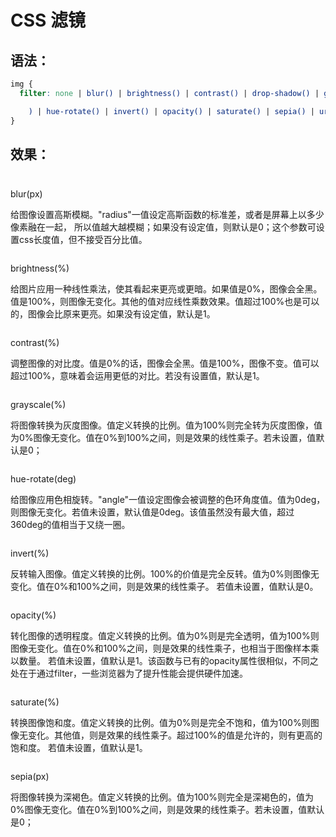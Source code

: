 # CSS 滤镜

## 语法：

```css
img {
  filter: none | blur() | brightness() | contrast() | drop-shadow() | grayscale(

    ) | hue-rotate() | invert() | opacity() | saturate() | sepia() | url();
}
```

## 效果：

<div class="flex-space-between filter">
    <div class="filter-item filter-item-even">
        <p class="filter-item-title">blur(px)</p>
        <p class="filter-item-dec">
            给图像设置高斯模糊。"radius"一值设定高斯函数的标准差，或者是屏幕上以多少像素融在一起，
            所以值越大越模糊；如果没有设定值，则默认是0；这个参数可设置css长度值，但不接受百分比值。
        </p>
        <img
            class="filter-item-img"
            :src="withBase('/images/basic/filter.jpg')"
            :style="{ filter: `blur(${value1}px)` }"
        />
        <el-slider v-model="value1" class="filter-item-slider" show-input></el-slider>
    </div>
    <div class="filter-item">
        <p class="filter-item-title">brightness(%)</p>
        <p class="filter-item-dec">
            给图片应用一种线性乘法，使其看起来更亮或更暗。如果值是0%，图像会全黑。值是100%，则图像无变化。其他的值对应线性乘数效果。值超过100%也是可以的，图像会比原来更亮。如果没有设定值，默认是1。
        </p>
        <img
            class="filter-item-img"
            :src="withBase('/images/basic/filter.jpg')"
            :style="{ filter: `brightness(${value2}%)` }"
        />
        <el-slider v-model="value2" class="filter-item-slider" show-input :max="300"></el-slider>
    </div>
    <div class="filter-item">
        <p class="filter-item-title">contrast(%)</p>
        <p class="filter-item-dec">
            调整图像的对比度。值是0%的话，图像会全黑。值是100%，图像不变。值可以超过100%，意味着会运用更低的对比。若没有设置值，默认是1。
        </p>
        <img
            class="filter-item-img"
            :src="withBase('/images/basic/filter.jpg')"
            :style="{ filter: `contrast(${value3}%)` }"
        />
        <el-slider v-model="value3" class="filter-item-slider" show-input :max="300"></el-slider>
    </div>
    <div class="filter-item">
        <p class="filter-item-title">grayscale(%)</p>
        <p class="filter-item-dec">
            将图像转换为灰度图像。值定义转换的比例。值为100%则完全转为灰度图像，值为0%图像无变化。值在0%到100%之间，则是效果的线性乘子。若未设置，值默认是0；
        </p>
        <img
            class="filter-item-img"
            :src="withBase('/images/basic/filter.jpg')"
            :style="{ filter: `grayscale(${value4}%)` }"
        />
        <el-slider v-model="value4" class="filter-item-slider" show-input></el-slider>
    </div>
    <div class="filter-item filter-item-even">
        <p class="filter-item-title">hue-rotate(deg)</p>
        <p class="filter-item-dec">
            给图像应用色相旋转。"angle"一值设定图像会被调整的色环角度值。值为0deg，则图像无变化。若值未设置，默认值是0deg。该值虽然没有最大值，超过360deg的值相当于又绕一圈。
        </p>
        <img
            class="filter-item-img"
            :src="withBase('/images/basic/filter.jpg')"
            :style="{ filter: `hue-rotate(${value5}deg)` }"
        />
        <el-slider v-model="value5" class="filter-item-slider" show-input :max="720"></el-slider>
    </div>
    <div class="filter-item">
        <p class="filter-item-title">invert(%)</p>
        <p class="filter-item-dec">
            反转输入图像。值定义转换的比例。100%的价值是完全反转。值为0%则图像无变化。值在0%和100%之间，则是效果的线性乘子。
            若值未设置，值默认是0。
        </p>
        <img
            class="filter-item-img"
            :src="withBase('/images/basic/filter.jpg')"
            :style="{ filter: `invert(${value6}%)` }"
        />
        <el-slider v-model="value6" class="filter-item-slider" show-input></el-slider>
    </div>
    <div class="filter-item filter-item-even">
        <p class="filter-item-title">opacity(%)</p>
        <p class="filter-item-dec">
            转化图像的透明程度。值定义转换的比例。值为0%则是完全透明，值为100%则图像无变化。值在0%和100%之间，则是效果的线性乘子，也相当于图像样本乘以数量。
            若值未设置，值默认是1。该函数与已有的opacity属性很相似，不同之处在于通过filter，一些浏览器为了提升性能会提供硬件加速。
        </p>
        <img
            class="filter-item-img"
            :src="withBase('/images/basic/filter.jpg')"
            :style="{ filter: `opacity(${value7}%)` }"
        />
        <el-slider v-model="value7" class="filter-item-slider" show-input :max="100"></el-slider>
    </div>
    <div class="filter-item">
        <p class="filter-item-title">saturate(%)</p>
        <p class="filter-item-dec">
            转换图像饱和度。值定义转换的比例。值为0%则是完全不饱和，值为100%则图像无变化。其他值，则是效果的线性乘子。超过100%的值是允许的，则有更高的饱和度。
            若值未设置，值默认是1。
        </p>
        <img
            class="filter-item-img"
            :src="withBase('/images/basic/filter.jpg')"
            :style="{ filter: `saturate(${value8}%)` }"
        />
        <el-slider v-model="value8" class="filter-item-slider" show-input :max="300"></el-slider>
    </div>
    <div class="filter-item filter-item-even">
        <p class="filter-item-title">sepia(px)</p>
        <p class="filter-item-dec">
            将图像转换为深褐色。值定义转换的比例。值为100%则完全是深褐色的，值为0%图像无变化。值在0%到100%之间，则是效果的线性乘子。若未设置，值默认是0；
        </p>
        <img
            class="filter-item-img"
            :src="withBase('/images/basic/filter.jpg')"
            :style="{ filter: `sepia(${value9}%)` }"
        />
        <el-slider v-model="value9" class="filter-item-slider" show-input></el-slider>
    </div>
</div>

<script>
import {defineComponent, reactive, toRefs} from 'vue';
import { withBase } from 'vitepress'
export default defineComponent({
    setup() {
        const data = reactive({
            value1: 0,
            value2: 100,
            value3: 100,
            value4: 0,
            value5: 0,
            value6: 0,
            value7: 100,
            value8: 0,
            value9: 0,
        })
        return {
            ...toRefs(data),
            withBase
        }
    }
})
</script>

<style lang="scss" scoped>
.filter {
    display: flex;
    padding: 10px 0;
    overflow: hidden;
    box-sizing: border-box;
    flex-wrap: wrap;
    &-item {
        flex: 0 0 50%;
        padding: 10px;
        border-bottom: 1px solid #ebeef5;
        box-sizing: border-box;
        display: inline-flex;
        flex-direction: column;
        justify-content: space-between;
        &-even {
            border-right: 1px solid #ebeef5;
        }
        &-title {
            font-weight: 700;
            font-size: 18px;
            flex: 0 0 30px;
        }
        &-dec {
            color: #666666;
            flex: auto;
            padding: 0px 0 10px;
        }
        &-img {
            width: 100%;
            flex: 0 0 262px;
            margin-bottom: 10px;
        }
        &-slider {
            flex: 0 0 38px;
        }
    }
}
</style>
